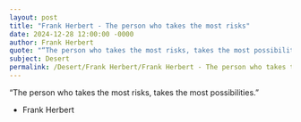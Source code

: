 ```yaml
---
layout: post
title: "Frank Herbert - The person who takes the most risks"
date: 2024-12-28 12:00:00 -0000
author: Frank Herbert
quote: "“The person who takes the most risks, takes the most possibilities.”"
subject: Desert
permalink: /Desert/Frank Herbert/Frank Herbert - The person who takes the most risks
---
```


“The person who takes the most risks, takes the most possibilities.”

- Frank Herbert
